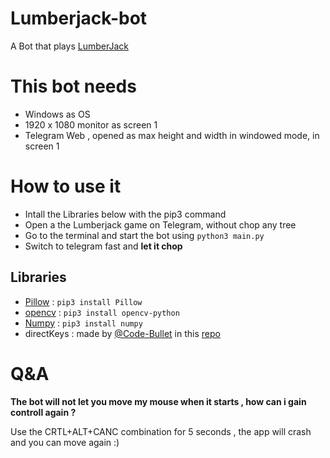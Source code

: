 # Lumberjack-bot
A Bot that plays [LumberJack](https://tbot.xyz/lumber/)
# This bot needs

- Windows as OS
- 1920 x 1080 monitor as screen 1
- Telegram Web , opened as max height and width in windowed mode, in screen 1

# How to use it

- Intall the Libraries below with the pip3 command
- Open a the Lumberjack game on Telegram, without chop any tree
- Go to the terminal and start the bot using `python3 main.py`
- Switch to telegram fast and **let it chop**



## Libraries 

- [Pillow](https://pillow.readthedocs.io/en/stable/) : ``` pip3 install Pillow ```
- [opencv](https://pypi.org/project/opencv-python/) : ``` pip3 install opencv-python ```
- [Numpy](https://numpy.org/) : ``` pip3 install numpy ```
- directKeys : made by [@Code-Bullet](https://github.com/Code-Bullet/) in this [repo](https://github.com/Code-Bullet/Storm-The-House-Auto-Clicker)


# Q&A

**The bot will not let you move my mouse when it starts , how can i gain controll again ?**

Use the CRTL+ALT+CANC combination for 5 seconds , the app will crash and you can move again :)
